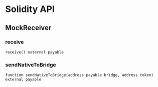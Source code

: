 # Solidity API

## MockReceiver

### receive

```solidity
receive() external payable
```

### sendNativeToBridge

```solidity
function sendNativeToBridge(address payable bridge, address token) external payable
```

